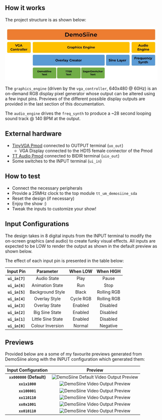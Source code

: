 <!---

This file is used to generate your project datasheet. Please fill in the information below and delete any unused
sections.

You can also include images in this folder and reference them in the markdown. Each image must be less than
512 kb in size, and the combined size of all images must be less than 1 MB.
-->

<!-- ![DemoSiine Audio Output](Demosiine.mp3) -->

## How it works

The project structure is as shown below:

![DemoSiine Project Structure](project_structure.jpg)

<!-- ```
tt_um_demosiine_sda           : The main project :)
├── vga_controller            : Just a refactor of the standard hvsync_generator
├── graphics_engine           : Controls all the display output layers and animation
│   ├── overlay_creator       : Generates the overlay text and shadow
│   │   ├── text_demosiine    : Generates "DemoSiine" in big pixel letters
│   │   ├── text_tt08         : Generates "TT08" in big pixel letters
│   │   └── text_sda          : Generates "@SagarDevAchar" in big pixel letters (self shoutout!)
│   └── sine_layer            : Produces a pixelated VIBGYORW sine wave
└── audio_engine              : Produces the looping music note sequence
    └── freq_synth            : Generates variable frequency square waves
``` -->

The `graphics_engine` (driven by the `vga_controller`, 640x480 @ 60Hz) is an on-demand RGB display pixel generator whose output can be altered using a few input pins. Previews of the different possible display outputs are provided in the last section of this documentation.

<!-- The `graphics_engine` (driven by the `vga_controller`) is an on-demand RGB pixel generator which produces a display output of resolution 640x480 @ 60Hz. -->

The `audio_engine` drives the `freq_synth` to produce a ~28 second looping sound track @ 140 BPM at the output.

## External hardware

- [TinyVGA Pmod](https://github.com/mole99/tiny-vga) connected to OUTPUT terminal (`uo_out`)
    - VGA Display connected to the HD15 female connector of the Pmod
- [TT Audio Pmod](https://github.com/MichaelBell/tt-audio-pmod) connected to BIDIR terminal (`uio_out`)
- Some switches to the INPUT terminal (`ui_in`)

## How to test

- Connect the necessary peripherals
- Provide a 25MHz clock to the top module `tt_um_demosiine_sda`
- Reset the design (if necessary)
- Enjoy the show :)
- Tweak the inputs to customize your show!

## Input Configurations

The design takes in 8 digital inputs from the INPUT terminal to modify the on-screen graphics (and audio) to create funky visual effects. All inputs are expected to be LOW to render the output as shown in the default preview as shown below.

The effect of each input pin is presented in the table below:

|  **Input Pin** |   **Parameter**   | **When LOW** | **When HIGH** |
|:--------------:|:-----------------:|:------------:|:-------------:|
| **`ui_in[7]`** |    Audio State    |     Play     |     Pause     |
| **`ui_in[6]`** |  Animation State  |      Run     |      Stop     |
| **`ui_in[5]`** |  Background Style |     Black    |  Rolling RGB  |
| **`ui_in[4]`** |   Overlay Style   |   Cycle RGB  |  Rolling RGB  |
| **`ui_in[3]`** |   Overlay State   |    Enabled   |    Disabled   |
| **`ui_in[2]`** |   Big Sine State  |    Enabled   |    Disabled   |
| **`ui_in[1]`** | Little Sine State |    Enabled   |    Disabled   |
| **`ui_in[0]`** |  Colour Inversion |    Normal    |    Negative   |

## Previews

Provided below are a some of my favourite previews generated from DemoSiine along with the INPUT configuration which generated them:

|      **Input Configuration**     | **Preview** |
|:------------------------:|:-----------:|
| **`xx000000` (Default)** | ![DemoSiine Default Video Output Preview](01_xx000000.jpg) |
|  **`xx1x1000`** | ![DemoSiine Video Output Preview](02_xx1x1000.jpg) |
|  **`xx100001`** | ![DemoSiine Video Output Preview](03_xx100001.jpg) |
|  **`xx110110`** | ![DemoSiine Video Output Preview](04_xx110110.jpg) |
|  **`xx0x1001`** | ![DemoSiine Video Output Preview](05_xx0x1001.jpg) |
|  **`xx010110`** | ![DemoSiine Video Output Preview](06_xx010110.jpg) |
